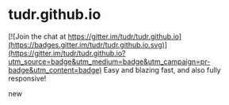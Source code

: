 # tudr.github.io

[![Join the chat at https://gitter.im/tudr/tudr.github.io](https://badges.gitter.im/tudr/tudr.github.io.svg)](https://gitter.im/tudr/tudr.github.io?utm_source=badge&utm_medium=badge&utm_campaign=pr-badge&utm_content=badge)
Easy and blazing fast, and also fully responsive!  

new 
